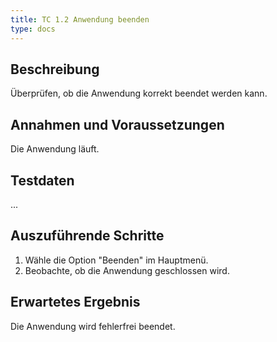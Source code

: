 ```yaml
---
title: TC 1.2 Anwendung beenden
type: docs
---
```

## Beschreibung
Überprüfen, ob die Anwendung korrekt beendet werden kann.

## Annahmen und Voraussetzungen
Die Anwendung läuft.

## Testdaten
...

## Auszuführende Schritte
1. Wähle die Option "Beenden" im Hauptmenü.
2. Beobachte, ob die Anwendung geschlossen wird.

## Erwartetes Ergebnis
Die Anwendung wird fehlerfrei beendet.
